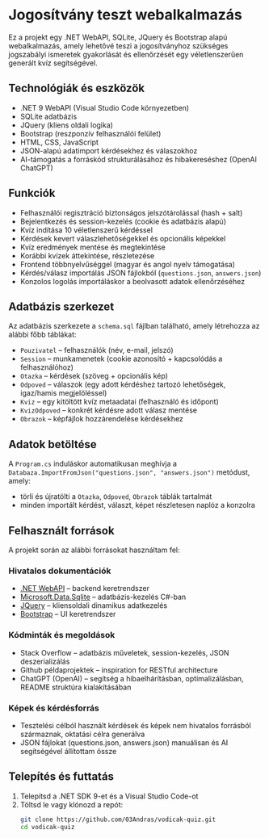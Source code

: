 # Jogosítvány teszt webalkalmazás

Ez a projekt egy .NET WebAPI, SQLite, JQuery és Bootstrap alapú webalkalmazás, amely lehetővé teszi a jogosítványhoz szükséges jogszabályi ismeretek gyakorlását és ellenőrzését egy véletlenszerűen generált kvíz segítségével.

## Technológiák és eszközök
- .NET 9 WebAPI (Visual Studio Code környezetben)
- SQLite adatbázis
- JQuery (kliens oldali logika)
- Bootstrap (reszponzív felhasználói felület)
- HTML, CSS, JavaScript
- JSON-alapú adatimport kérdésekhez és válaszokhoz
- AI-támogatás a forráskód strukturálásához és hibakereséshez (OpenAI ChatGPT)

## Funkciók
- Felhasználói regisztráció biztonságos jelszótárolással (hash + salt)
- Bejelentkezés és session-kezelés (cookie és adatbázis alapú)
- Kvíz indítása 10 véletlenszerű kérdéssel
- Kérdések kevert válaszlehetőségekkel és opcionális képekkel
- Kvíz eredmények mentése és megtekintése
- Korábbi kvízek áttekintése, részletezése
- Frontend többnyelvűséggel (magyar és angol nyelv támogatása)
- Kérdés/válasz importálás JSON fájlokból (`questions.json`, `answers.json`)
- Konzolos logolás importáláskor a beolvasott adatok ellenőrzéséhez

## Adatbázis szerkezet
Az adatbázis szerkezete a `schema.sql` fájlban található, amely létrehozza az alábbi főbb táblákat:
- `Pouzivatel` – felhasználók (név, e-mail, jelszó)
- `Session` – munkamenetek (cookie azonosító + kapcsolódás a felhasználóhoz)
- `Otazka` – kérdések (szöveg + opcionális kép)
- `Odpoved` – válaszok (egy adott kérdéshez tartozó lehetőségek, igaz/hamis megjelöléssel)
- `Kviz` – egy kitöltött kvíz metaadatai (felhasználó és időpont)
- `KvizOdpoved` – konkrét kérdésre adott válasz mentése
- `Obrazok` – képfájlok hozzárendelése kérdésekhez

## Adatok betöltése
A `Program.cs` induláskor automatikusan meghívja a `Databaza.ImportFromJson("questions.json", "answers.json")` metódust, amely:
- törli és újratölti a `Otazka`, `Odpoved`, `Obrazok` táblák tartalmát
- minden importált kérdést, választ, képet részletesen naplóz a konzolra

## Felhasznált források
A projekt során az alábbi forrásokat használtam fel:

### Hivatalos dokumentációk
- [.NET WebAPI](https://learn.microsoft.com/en-us/aspnet/core/web-api/?view=aspnetcore-9.0) – backend keretrendszer
- [Microsoft.Data.Sqlite](https://learn.microsoft.com/en-us/dotnet/standard/data/sqlite/?tabs=netcore-cli) – adatbázis-kezelés C#-ban
- [JQuery](https://jquery.com) – kliensoldali dinamikus adatkezelés
- [Bootstrap](https://getbootstrap.com) – UI keretrendszer

### Kódminták és megoldások
- Stack Overflow – adatbázis műveletek, session-kezelés, JSON deszerializálás
- Github példaprojektek – inspiration for RESTful architecture
- ChatGPT (OpenAI) – segítség a hibaelhárításban, optimalizálásban, README struktúra kialakításában

### Képek és kérdésforrás
- Tesztelési célból használt kérdések és képek nem hivatalos forrásból származnak, oktatási célra generálva
- JSON fájlokat (questions.json, answers.json) manuálisan és AI segítségével állítottam össze

## Telepítés és futtatás
1. Telepítsd a .NET SDK 9-et és a Visual Studio Code-ot
2. Töltsd le vagy klónozd a repót:
   ```bash
   git clone https://github.com/03Andras/vodicak-quiz.git
   cd vodicak-quiz
